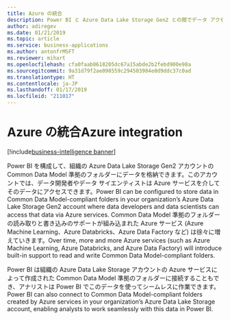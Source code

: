 ```yaml
---
title: Azure の統合
description: Power BI と Azure Data Lake Storage Gen2 との間でデータ アクセスを統合することによる、ロール間でのコラボレーション
author: adiregev
ms.date: 01/21/2019
ms.topic: article
ms.service: business-applications
ms.author: antonfrMSFT
ms.reviewer: mihart
ms.openlocfilehash: cfa0faab0618205dc67a15abde2b2febd900e98a
ms.sourcegitcommit: 9a31d79f2ae098559c294503984e0d9ddc37c0ad
ms.translationtype: HT
ms.contentlocale: ja-JP
ms.lasthandoff: 01/17/2019
ms.locfileid: "211017"
---
```

# <a name="azure-integration"></a><span data-ttu-id="13866-103">Azure の統合</span><span class="sxs-lookup"><span data-stu-id="13866-103">Azure integration</span></span>
[!include[business-intelligence banner](../../../includes/business-intelligence.md)]

<span data-ttu-id="13866-104">Power BI を構成して、組織の Azure Data Lake Storage Gen2 アカウントの Common Data Model 準拠のフォルダーにデータを格納できます。このアカウントでは、データ開発者やデータ サイエンティストは Azure サービスを介してそのデータにアクセスできます。</span><span class="sxs-lookup"><span data-stu-id="13866-104">Power BI can be configured to store data in Common Data Model-compliant folders in your organization’s Azure Data Lake Storage Gen2 account where data developers and data scientists can access that data via Azure services.</span></span> <span data-ttu-id="13866-105">Common Data Model 準拠のフォルダーの読み取りと書き込みのサポートが組み込まれた Azure サービス (Azure Machine Learning、Azure Databricks、Azure Data Factory など) は徐々に増えていきます。</span><span class="sxs-lookup"><span data-stu-id="13866-105">Over time, more and more Azure services (such as Azure Machine Learning, Azure Databricks, and Azure Data Factory) will introduce built-in support to read and write Common Data Model-compliant folders.</span></span>

<span data-ttu-id="13866-106">Power BI は組織の Azure Data Lake Storage アカウントの Azure サービスによって作成された Common Data Model 準拠のフォルダーに接続することもでき、アナリストは Power BI でこのデータを使ってシームレスに作業できます。</span><span class="sxs-lookup"><span data-stu-id="13866-106">Power BI can also connect to Common Data Model-compliant folders created by Azure services in your organization’s Azure Data Lake Storage account, enabling analysts to work seamlessly with this data in Power BI.</span></span>
